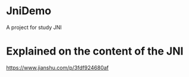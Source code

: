 # JniDemo
 A project for study JNI
 
# Explained on the content of the JNI
https://www.jianshu.com/p/3fdf924680af
